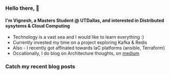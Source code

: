 ### Hello there, 👋 


#### I'm Vignesh, a Masters Student @ UTDallas, and interested in Distributed sysytems & Cloud Computing
 - Technology is a vast sea and I would like to learn everything :)
 - Currently invested my time on a project exploring Kafka & Redis
 - Also - I recently got affinated towards IaC platforms (ansible, Terraform)
 - Occationally, I do blog on Architecture thoughts, on [medium](https://vignesh-thirunavukkarasu.medium.com)


### Catch my recent blog posts
<!-- BLOG-POST-LIST:START -->
<!-- BLOG-POST-LIST:END -->
